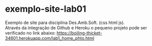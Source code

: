 # exemplo-site-lab01
Exemplo de site para disciplina Des.Amb.Soft. (css html js).<br>
Através da integração de Github e Heroku o pequeno projeto pode ser verificado no link abaixo: 
https://boiling-thicket-34601.herokuapp.com/lab1_home_phto.html
